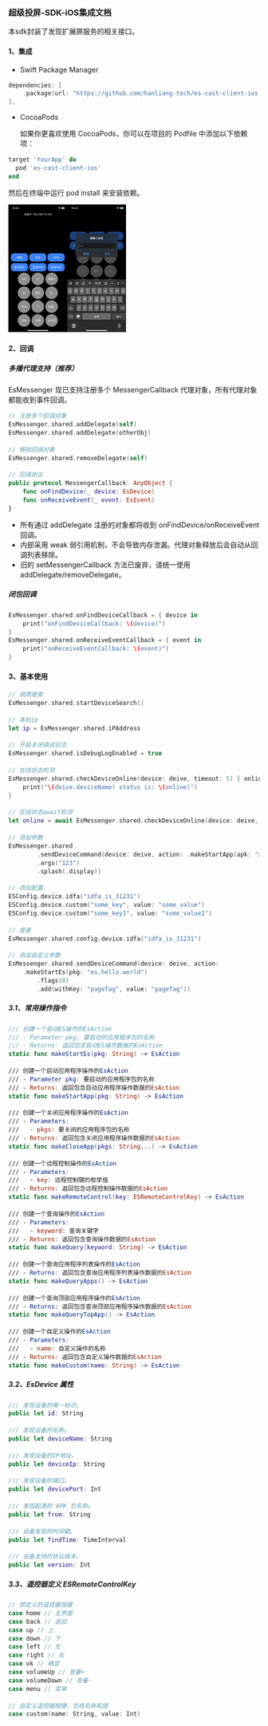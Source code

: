 ### 超级投屏-SDK-iOS集成文档
本sdk封装了发现扩展屏服务的相关接口。

#### 1、集成

- Swift Package Manager

```swift
dependencies: [
    .package(url: "https://github.com/hanliang-tech/es-cast-client-ios.git"),
],

```

- CocoaPods

  如果你更喜欢使用 CocoaPods，你可以在项目的 Podfile 中添加以下依赖项：

```ruby
target 'YourApp' do
  pod 'es-cast-client-ios'
end
```
然后在终端中运行 pod install 来安装依赖。   

<img src="./demo.jpeg" alt="demo" style="zoom:25%;" /><img src="./demo2.jpg" alt="demo" style="zoom:25%;" />

#### 2、回调

##### 多播代理支持（推荐）
EsMessenger 现已支持注册多个 MessengerCallback 代理对象，所有代理对象都能收到事件回调。

```swift
// 注册多个回调对象
EsMessenger.shared.addDelegate(self)
EsMessenger.shared.addDelegate(otherObj)

// 移除回调对象
EsMessenger.shared.removeDelegate(self)

// 回调协议
public protocol MessengerCallback: AnyObject {
    func onFindDevice(_ device: EsDevice)
    func onReceiveEvent(_ event: EsEvent)
}
```

- 所有通过 addDelegate 注册的对象都将收到 onFindDevice/onReceiveEvent 回调。
- 内部采用 weak 弱引用机制，不会导致内存泄漏。代理对象释放后会自动从回调列表移除。
- 旧的 setMessengerCallback 方法已废弃，请统一使用 addDelegate/removeDelegate。

##### 闭包回调
```swift
EsMessenger.shared.onFindDeviceCallback = { device in
    print("onFindDeviceCallback: \(device)")
}
EsMessenger.shared.onReceiveEventCallback = { event in
    print("onReceiveEventCallback: \(event)")
}
```


#### 3、基本使用

``` swift
// 调用搜索
EsMessenger.shared.startDeviceSearch()

// 本机ip
let ip = EsMessenger.shared.iPAddress

// 开启关闭调试日志
EsMessenger.shared.isDebugLogEnabled = true

// 在线状态检测
EsMessenger.shared.checkDeviceOnline(device: deive, timeout: 5) { online in
    print("\(deive.deviceName) status is: \(online)")
}

// 在线状态await检测
let online = await EsMessenger.shared.checkDeviceOnline(device: deive, timeout: 5)

// 添加参数
EsMessenger.shared
        .sendDeviceCommand(device: deive, action: .makeStartApp(apk: "xxx")
        .args("123")
        .splash(.display))
        
// 添加配置
ESConfig.device.idfa("idfa_is_31231")
ESConfig.device.custom("some_key", value: "some_value")
ESConfig.device.custom("some_key1", value: "some_value1")
        
// 或者
EsMessenger.shared.config.device.idfa("idfa_is_31231")

// 添加自定义参数
EsMessenger.shared.sendDeviceCommand(device: deive, action:
    .makeStartEs(pkg: "es.hello.world")
        .flags(8)
        .add(withKey: "pageTag", value: "pageTag"))
```

##### 3.1、常用操作指令
``` swift
/// 创建一个启动ES操作的EsAction
/// - Parameter pkg: 要启动的应用程序包的名称
/// - Returns: 返回包含启动ES操作数据的EsAction
static func makeStartEs(pkg: String) -> EsAction

/// 创建一个启动应用程序操作的EsAction
/// - Parameter pkg: 要启动的应用程序包的名称
/// - Returns: 返回包含启动应用程序操作数据的EsAction
static func makeStartApp(pkg: String) -> EsAction

/// 创建一个关闭应用程序操作的EsAction
/// - Parameters:
///   - pkgs: 要关闭的应用程序包的名称
/// - Returns: 返回包含关闭应用程序操作数据的EsAction
static func makeCloseApp(pkgs: String...) -> EsAction

/// 创建一个远程控制操作的EsAction
/// - Parameters:
///   - key: 远程控制键的枚举值
/// - Returns: 返回包含远程控制操作数据的EsAction
static func makeRemoteControl(key: ESRemoteControlKey) -> EsAction

/// 创建一个查询操作的EsAction
/// - Parameters:
///   - keyword: 查询关键字
/// - Returns: 返回包含查询操作数据的EsAction
static func makeQuery(keyword: String) -> EsAction

/// 创建一个查询应用程序列表操作的EsAction
/// - Returns: 返回包含查询应用程序列表操作数据的EsAction
static func makeQueryApps() -> EsAction

/// 创建一个查询顶部应用程序操作的EsAction
/// - Returns: 返回包含查询顶部应用程序操作数据的EsAction
static func makeQueryTopApp() -> EsAction

/// 创建一个自定义操作的EsAction
/// - Parameters:
///   - name: 自定义操作的名称
/// - Returns: 返回包含自定义操作数据的EsAction
static func makeCustom(name: String) -> EsAction
```

##### 3.2、EsDevice 属性
```swift
/// 发现设备的唯一标识。
public let id: String

/// 发现设备的名称。
public let deviceName: String

/// 发现设备的IP地址。
public let deviceIp: String

/// 发现设备的端口。
public let devicePort: Int

/// 发现起源的 APK 包名称。
public let from: String

/// 设备发现的时间戳。
public let findTime: TimeInterval

/// 设备支持的协议版本。
public let version: Int
```
##### 3.3、遥控器定义 ESRemoteControlKey
```swift
// 预定义的遥控器按键
case home // 主界面
case back // 返回
case up // 上
case down // 下
case left // 左
case right // 右
case ok // 确定
case volumeUp // 音量+
case volumeDown // 音量-
case menu // 菜单

// 自定义遥控器按键，包括名称和值
case custom(name: String, value: Int)
```
